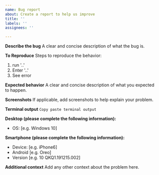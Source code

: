 ```yaml
---
name: Bug report
about: Create a report to help us improve
title: ''
labels: ''
assignees: ''

---
```


**Describe the bug**
A clear and concise description of what the bug is.

**To Reproduce**
Steps to reproduce the behavior:
1. run '..'
2. Enter '..'
4. See error

**Expected behavior**
A clear and concise description of what you expected to happen.

**Screenshots**
If applicable, add screenshots to help explain your problem.

**Terminal output**
`Copy paste terminal output`

**Desktop (please complete the following information):**
 - OS: [e.g. Windows 10]

**Smartphone (please complete the following information):**
 - Device: [e.g. iPhone6]
 - Android [e.g. Oreo]
 - Version [e.g. 10 QKQ1.191215.002]

**Additional context**
Add any other context about the problem here.
